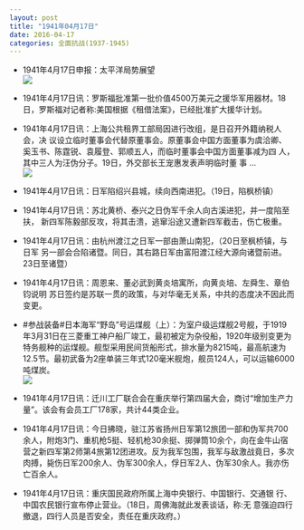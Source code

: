 ```yaml
---
layout: post
title: "1941年04月17日"
date: 2016-04-17
categories: 全面抗战(1937-1945)
---
```


<meta name="referrer" content="no-referrer" />

- 1941年4月17日申报：太平洋局势展望 <br/><img src="https://ww3.sinaimg.cn/large/aca367d8jw1f303fdj2j2j20my0xmk94.jpg" />

- 1941年4月17日讯：罗斯福批准第一批价值4500万美元之援华军用器材。18 日，罗斯福对记者称:美国根据《租借法案》，已经批准扩大援华计划。 

- 1941年4月17日讯：上海公共租界工部局因进行改组，是日召开外籍纳税人会，决 议设立临时董事会代替原董事会。原董事会中国方面董事为虞洽卿、 奚玉书、陈霆锐、袁履登、郭顺五人，而临时董事会中国方面董事减为四 人，其中三人为汪伪分子。19日，外交部长王宠惠发表声明临时董 事 ... <br/><img src="https://ww1.sinaimg.cn/large/aca367d8jw1f2zzzncl2aj20c80aygn4.jpg" />

- 1941年4月17日讯：日军陷绍兴县城，续向西南进犯。（19日，陷枫桥镇） 

- 1941年4月17日讯：苏北黄桥、泰兴之日伪军千余人向古溪进犯，并一度陷至扶， 新四军陈毅部反攻，将其击溃，逃窜沿途又遭新四军截击，伤亡极重。 

- 1941年4月17日讯：由杭州渡江之日军一部由萧山南犯，（20日至枫桥镇，与日军 另一部会合陷诸暨。同日，其右路日军由富阳渡江经大源向诸暨前进。 23日至诸暨） 

- 1941年4月17日讯：周恩来、董必武到黄炎培寓所，向黄炎培、左舜生、章伯钧说明 苏日签约是苏联一贯的政策，与对华毫无关系，中共的态度决不因此而 变更。 

- #参战装备#日本海军“野岛”号运煤舰（上）：为室户级运煤舰2号舰，于1919年3月31日在三菱重工神户船厂竣工，最初被定为杂役船，1920年级别变更为特务舰种的运煤舰。舰型采用民间货船形式，排水量为8215吨，最高航速为12.5节。最初武备为2座单装三年式120毫米舰炮，舰员124人，可以运输6000吨煤炭。 <br/><img src="https://ww1.sinaimg.cn/large/aca367d8jw1f2zgwjh6r5j218g0odtgf.jpg" />

- 1941年4月17日讯：迁川工厂联合会在重庆举行第四届大会，商讨“增加生产力 量”。该会有会员工厂178家，共计44类企业。 

- 1941年4月17日讯：今日拂晓，驻江苏省扬州日军第12旅团一部和伪军共700余人，附炮3门、重机枪5挺、轻机枪30余挺、掷弹筒10余个，向在金牛山宿营之新四军第2师第4旅第12团进攻。反为我军包围，我军与敌激战竟日，多次肉搏，毙伤日军200余人、伪军300余人，俘日军2人、伪军30余人。我亦伤亡百余人。 

- 1941年4月17日讯：重庆国民政府所属上海中央银行、中国银行、交通银 行、中国农民银行宣布停止营业。（18日，周佛海就此发表谈话，称:无 意强迫四行撤退，四行人员是否安全，责任在重庆政府。） 

